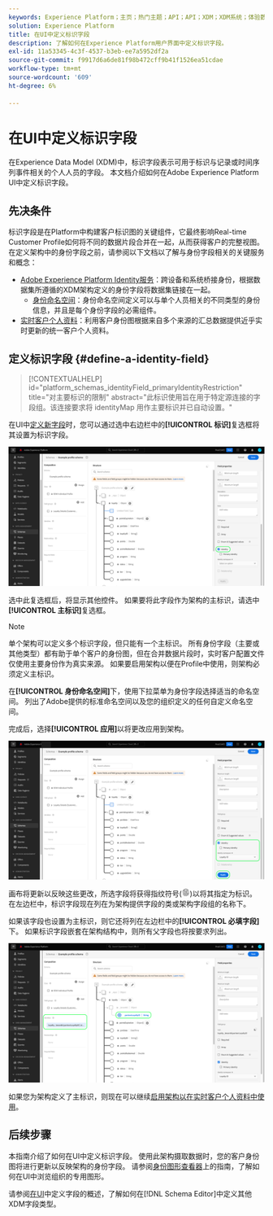 ```yaml
---
keywords: Experience Platform；主页；热门主题；API；API；XDM；XDM系统；体验数据模型；数据模型；ui；工作区；身份；字段；
solution: Experience Platform
title: 在UI中定义标识字段
description: 了解如何在Experience Platform用户界面中定义标识字段。
exl-id: 11a53345-4c3f-4537-b3eb-ee7a5952df2a
source-git-commit: f9917d6a6de81f98b472cff9b41f1526ea51cdae
workflow-type: tm+mt
source-wordcount: '609'
ht-degree: 6%

---
```


# 在UI中定义标识字段

在Experience Data Model (XDM)中，标识字段表示可用于标识与记录或时间序列事件相关的个人人员的字段。 本文档介绍如何在Adobe Experience Platform UI中定义标识字段。

## 先决条件

标识字段是在Platform中构建客户标识图的关键组件，它最终影响Real-time Customer Profile如何将不同的数据片段合并在一起，从而获得客户的完整视图。 在定义架构中的身份字段之前，请参阅以下文档以了解与身份字段相关的关键服务和概念：

* [Adobe Experience Platform Identity服务](../../../identity-service/home.md)：跨设备和系统桥接身份，根据数据集所遵循的XDM架构定义的身份字段将数据集链接在一起。
   * [身份命名空间](../../../identity-service/features/namespaces.md)：身份命名空间定义可以与单个人员相关的不同类型的身份信息，并且是每个身份字段的必需组件。
* [实时客户个人资料](../../../profile/home.md)：利用客户身份图根据来自多个来源的汇总数据提供近乎实时更新的统一客户个人资料。

## 定义标识字段 {#define-a-identity-field}

>[!CONTEXTUALHELP]
>id="platform_schemas_identityField_primaryIdentityRestriction"
>title="对主要标识的限制"
>abstract="此标识使用旨在用于特定源连接的字段组。该连接要求将 identityMap 用作主要标识并已自动设置。"

在UI中[定义新字段](./overview.md#define)时，您可以通过选中右边栏中的&#x200B;**[!UICONTROL 标识]**&#x200B;复选框将其设置为标识字段。

![](../../images/ui/fields/special/identity.png)

选中此复选框后，将显示其他控件。 如果要将此字段作为架构的主标识，请选中&#x200B;**[!UICONTROL 主标识]**&#x200B;复选框。

>[!NOTE]
>
>单个架构可以定义多个标识字段，但只能有一个主标识。 所有身份字段（主要或其他类型）都有助于单个客户的身份图，但在合并数据片段时，实时客户配置文件仅使用主要身份作为真实来源。 如果要启用架构以便在Profile中使用，则架构必须定义主标识。

在&#x200B;**[!UICONTROL 身份命名空间]**&#x200B;下，使用下拉菜单为身份字段选择适当的命名空间。 列出了Adobe提供的标准命名空间以及您的组织定义的任何自定义命名空间。

完成后，选择&#x200B;**[!UICONTROL 应用]**&#x200B;以将更改应用到架构。

![](../../images/ui/fields/special/identity-config.png)

画布将更新以反映这些更改，所选字段将获得指纹符号(![](../../images/ui/fields/special/identity-symbol.png))以将其指定为标识。 在左边栏中，标识字段现在列在为架构提供字段的类或架构字段组的名称下。

如果该字段也设置为主标识，则它还将列在左边栏中的&#x200B;**[!UICONTROL 必填字段]**&#x200B;下。 如果标识字段嵌套在架构结构中，则所有父字段也将按要求列出。

![](../../images/ui/fields/special/identity-applied.png)

如果您为架构定义了主标识，则现在可以继续[启用架构以在实时客户个人资料中使用](../resources/schemas.md#profile)。

## 后续步骤

本指南介绍了如何在UI中定义标识字段。 使用此架构摄取数据时，您的客户身份图将进行更新以反映架构的身份字段。 请参阅[身份图形查看器](../../../identity-service/features/identity-graph-viewer.md)上的指南，了解如何在UI中浏览组织的专用图形。

请参阅[在UI](./overview.md#special)中定义字段的概述，了解如何在[!DNL Schema Editor]中定义其他XDM字段类型。
